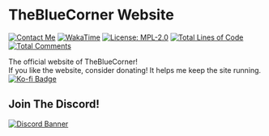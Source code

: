 <h1>TheBlueCorner Website</h1>
<a href="https://discordapp.com/users/394185816370315276" target="_blank"><img alt="Contact Me" src="https://img.shields.io/badge/Contact_Me-gray?style=flat&logo=Discord&logoColor=white&logoSize=auto&labelColor=cornflowerblue"></a>
<a href="" target="_blank"><img alt="WakaTime" src="https://img.shields.io/badge/Coding_Time-31hrs_56mins-blue?style=flat&logo=wakatime&logoColor=black&logoSize=auto&labelColor=white"></a>
<a href="" target="_blank"><img alt="License: MPL-2.0" src="https://img.shields.io/badge/License-MPL--2.0-brightgreen?style=flat"></a>
<a href="" target="_blank"><img alt="Total Lines of Code" src="https://tokei.rs/b1/github/SwingTheVine/TheBlueCorner-Website?category=code"></a>
<a href="" target="_blank"><img alt="Total Comments" src="https://tokei.rs/b1/github/SwingTheVine/TheBlueCorner-Website?category=comments"></a>

<p>
  The official website of TheBlueCorner!
  <br>
  If you like the website, consider donating! It helps me keep the site running.
  <br>
  <a href="https://ko-fi.com/P5P1TW1PB" target="_blank"><img alt="Ko-fi Badge" src="https://img.shields.io/badge/Support_the_website_on_Ko--fi-lightblue?style=flat&logo=Ko-fi"></a>
</p>

<h2>Join The Discord!</h2>
<a href="https://discord.gg/tpeBPy46hf"><img alt="Discord Banner" src="https://discord.com/api/guilds/796124137042608188/widget.png?style=banner4"></a>
